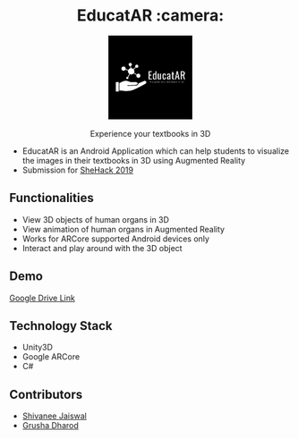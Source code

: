 <div align="center">
	<h1>EducatAR :camera:</h1>
  <img src="Assets/EducatAR.PNG" height="150" width="150">
  <p>Experience your textbooks in 3D</p>
</div>

* EducatAR is an Android Application which can help students to visualize the images in their textbooks in 3D using Augmented Reality
* Submission for [SheHack 2019](https://skillenza.com/challenge/gojek-she-hack-hackatho)

## Functionalities
* View 3D objects of human organs in 3D
* View animation of human organs in Augmented Reality
* Works for ARCore supported Android devices only
* Interact and play around with the 3D object

## Demo
[Google Drive Link](https://drive.google.com/open?id=1Icepon5Sh9rtqrHngF-4PlZwq-nV1oWo)

## Technology Stack
* Unity3D
* Google ARCore 
* C#

## Contributors
* [Shivanee Jaiswal](https://www.github.com/shivaneej)
* [Grusha Dharod](https://www.github.com/grushad)
